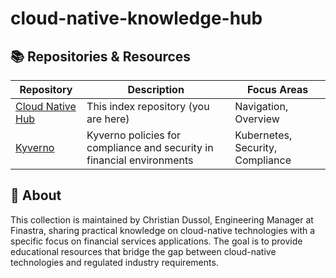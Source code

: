# cloud-native-knowledge-hub

## 📚 Repositories & Resources

| Repository | Description | Focus Areas |
|------------|-------------|------------|
| [Cloud Native Hub](https://github.com/christian-dussol-cloud-native/cloud-native-knowledge-hub) | This index repository (you are here) | Navigation, Overview |
| [Kyverno](https://github.com/christian-dussol-cloud-native/kyverno) | Kyverno policies for compliance and security in financial environments | Kubernetes, Security, Compliance |

## 👤 About

This collection is maintained by Christian Dussol, Engineering Manager at Finastra, sharing practical knowledge on cloud-native technologies with a specific focus on financial services applications. The goal is to provide educational resources that bridge the gap between cloud-native technologies and regulated industry requirements.
